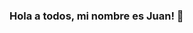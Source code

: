 ### Hola a todos, mi nombre es Juan! 👋

<!--
**juandavid015/juandavid015** is a ✨ _special_ ✨ repository because its `README.md` (this file) appears on your GitHub profile.

Here are some ideas to get you started:

- 🌱 Actualmente me encuentro estudiando y desarrollandome en la programacion y especialmente en el desarrollo web, con cierta afinidad tambien al diseño UX/UI
- 👯 I’m looking to collaborate on ...
- 🤔 I’m looking for help with ...
- 💬 Ask me about ...
- 📫 How to reach me: ...
- 😄 Pronouns: ...
- ⚡ Fun fact: ...
-->
